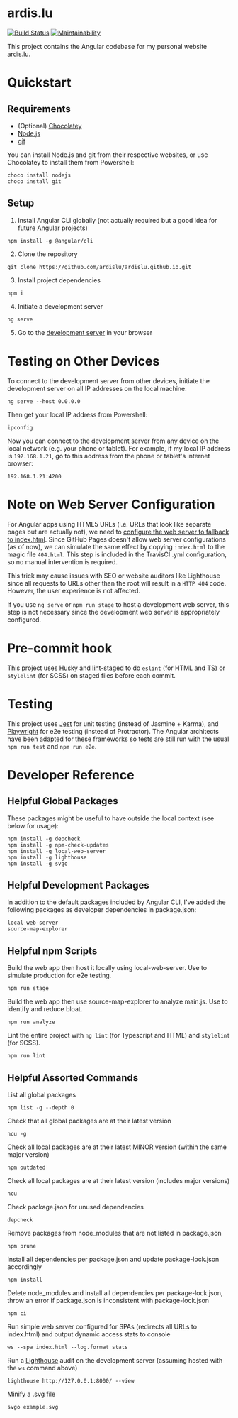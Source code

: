 # ardis.lu
[![Build Status](https://travis-ci.com/ardislu/ardislu.github.io.svg?branch=develop)](https://travis-ci.com/ardislu/ardislu.github.io)
[![Maintainability](https://api.codeclimate.com/v1/badges/e036880db60c5df107c7/maintainability)](https://codeclimate.com/github/ardislu/ardislu.github.io/maintainability)

This project contains the Angular codebase for my personal website [ardis.lu](https://ardis.lu).

# Quickstart

## Requirements

- (Optional) [Chocolatey](https://chocolatey.org/)
- [Node.js](https://nodejs.org/)
- [git](https://gitforwindows.org/)

You can install Node.js and git from their respective websites, or use Chocolatey to install them from Powershell:
```
choco install nodejs
choco install git
```

## Setup

1. Install Angular CLI globally (not actually required but a good idea for future Angular projects)
```
npm install -g @angular/cli
```

2. Clone the repository
```
git clone https://github.com/ardislu/ardislu.github.io.git
```

3. Install project dependencies
```
npm i
```

4. Initiate a development server
```
ng serve
```

5. Go to the [development server](http://localhost:4200/) in your browser

# Testing on Other Devices
To connect to the development server from other devices, initiate the development server on all IP addresses on the local machine:
```
ng serve --host 0.0.0.0
```

Then get your local IP address from Powershell:
```
ipconfig
```

Now you can connect to the development server from any device on the local network (e.g. your phone or tablet). For example, if my local IP address is `192.168.1.21`, go to this address from the phone or tablet's internet browser:
```
192.168.1.21:4200
```

# Note on Web Server Configuration
For Angular apps using HTML5 URLs (i.e. URLs that look like separate pages but are actually not), we need to [configure the web server to fallback to index.html](https://angular.io/guide/deployment#server-configuration). Since GitHub Pages doesn't allow web server configurations (as of now), we can simulate the same effect by copying `index.html` to the magic file `404.html`. This step is included in the TravisCI .yml configuration, so no manual intervention is required. 

This trick may cause issues with SEO or website auditors like Lighthouse since all requests to URLs other than the root will result in a `HTTP 404` code. However, the user experience is not affected. 

If you use `ng serve` or `npm run stage` to host a development web server, this step is not necessary since the development web server is appropriately configured. 

# Pre-commit hook
This project uses [Husky](https://www.npmjs.com/package/husky) and [lint-staged](https://www.npmjs.com/package/lint-staged) to do `eslint` (for HTML and TS) or `stylelint` (for SCSS) on staged files before each commit.

# Testing
This project uses [Jest](https://www.npmjs.com/package/jest) for unit testing (instead of Jasmine + Karma), and [Playwright](https://www.npmjs.com/package/playwright) for e2e testing (instead of Protractor). The Angular architects have been adapted for these frameworks so tests are still run with the usual `npm run test` and `npm run e2e`.

# Developer Reference

## Helpful Global Packages
These packages might be useful to have outside the local context (see below for usage):
```
npm install -g depcheck
npm install -g npm-check-updates
npm install -g local-web-server
npm install -g lighthouse
npm install -g svgo
```

## Helpful Development Packages
In addition to the default packages included by Angular CLI, I've added the following packages as developer dependencies in package.json:
```
local-web-server
source-map-explorer
```

## Helpful npm Scripts
Build the web app then host it locally using local-web-server. Use to simulate production for e2e testing. 
```
npm run stage
```

Build the web app then use source-map-explorer to analyze main.js. Use to identify and reduce bloat.
```
npm run analyze
```

Lint the entire project with `ng lint` (for Typescript and HTML) and `stylelint` (for SCSS).
```
npm run lint
```

## Helpful Assorted Commands
List all global packages
```
npm list -g --depth 0
```

Check that all global packages are at their latest version
```
ncu -g
```

Check all local packages are at their latest MINOR version (within the same major version)
```
npm outdated
```

Check all local packages are at their latest version (includes major versions)
```
ncu
```

Check package.json for unused dependencies
```
depcheck
```

Remove packages from node_modules that are not listed in package.json
```
npm prune
```

Install all dependencies per package.json and update package-lock.json accordingly
```
npm install
```

Delete node_modules and install all dependencies per package-lock.json, throw an error if package.json is inconsistent with package-lock.json
```
npm ci
```

Run simple web server configured for SPAs (redirects all URLs to index.html) and output dynamic access stats to console
```
ws --spa index.html --log.format stats
```

Run a [Lighthouse](https://developers.google.com/web/tools/lighthouse) audit on the development server (assuming hosted with the `ws` command above)
```
lighthouse http://127.0.0.1:8000/ --view
```

Minify a .svg file
```
svgo example.svg
```